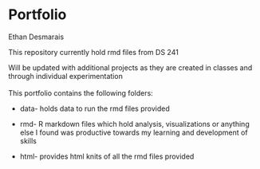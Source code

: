 # Portfolio 
Ethan Desmarais

This repository currently hold rmd files from DS 241

Will be updated with additional projects as they are created in classes and through individual experimentation
\
\
This portfolio contains the following folders:

- data- holds data to run the rmd files provided

- rmd- R markdown files which hold analysis, visualizations or anything else I found was productive towards my learning and development of skills

- html- provides html knits of all the rmd files provided
